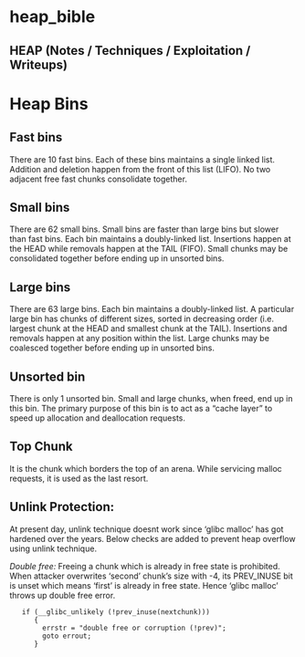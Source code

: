 # heap_bible
## HEAP  (Notes / Techniques / Exploitation / Writeups)

# Heap Bins

## Fast bins 

There are 10 fast bins. Each of these bins maintains a single linked list. Addition and deletion happen from the front of this list (LIFO). No two adjacent free fast chunks consolidate together.

##  Small bins

There are 62 small bins. Small bins are faster than large bins but slower than fast bins. Each bin maintains a doubly-linked list. Insertions happen at the HEAD while removals happen at the TAIL (FIFO). Small chunks may be consolidated together before ending up in unsorted bins.

## Large bins 

There are 63 large bins. Each bin maintains a doubly-linked list. A particular large bin has chunks of different sizes, sorted in decreasing order (i.e. largest chunk at the HEAD and smallest chunk at the TAIL). Insertions and removals happen at any position within the list. Large chunks may be coalesced together before ending up in unsorted bins.

## Unsorted bin

There is only 1 unsorted bin. Small and large chunks, when freed, end up in this bin. The primary purpose of this bin is to act as a “cache layer” to speed up allocation and deallocation requests.

##  Top Chunk 

It is the chunk which borders the top of an arena. While servicing malloc requests, it is used as the last resort.


## Unlink Protection: 
At present day, unlink technique doesnt work since ‘glibc malloc’ has got hardened over the years. Below checks are added to prevent heap overflow using unlink technique.

*Double free:* Freeing a chunk which is already in free state is prohibited. When attacker overwrites ‘second’ chunk’s size with -4, its PREV_INUSE bit is unset which means ‘first’ is already in free state. Hence ‘glibc malloc’ throws up double free error.

```
   if (__glibc_unlikely (!prev_inuse(nextchunk)))
      {
        errstr = "double free or corruption (!prev)";
        goto errout;
      }
```
